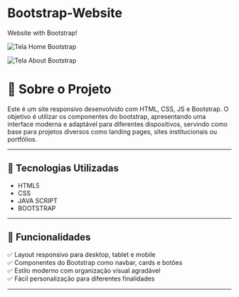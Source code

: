 # Bootstrap-Website
 Website with Bootstrap!

![Tela Home Bootstrap](https://github.com/user-attachments/assets/79426b89-68e8-4b17-a2cd-f5dc1a9ed271)

![Tela About Bootstrap](https://github.com/user-attachments/assets/6e97828e-a124-4638-9d8e-239326be5553)

 # 📌 Sobre o Projeto  
Este é um site responsivo desenvolvido com HTML, CSS, JS e Bootstrap. O objetivo é utilizar os componentes do bootstrap, apresentando uma interface moderna e adaptável para diferentes dispositivos, servindo como base para projetos diversos como landing pages, sites institucionais ou portfólios.

---

## 🚀 Tecnologias Utilizadas  
- HTML5  
- CSS
- JAVA SCRIPT 
- BOOTSTRAP

---

## 🎯 Funcionalidades  
✅ Layout responsivo para desktop, tablet e mobile  
✅ Componentes do Bootstrap como navbar, cards e botões  
✅ Estilo moderno com organização visual agradável  
✅ Fácil personalização para diferentes finalidades  

---
